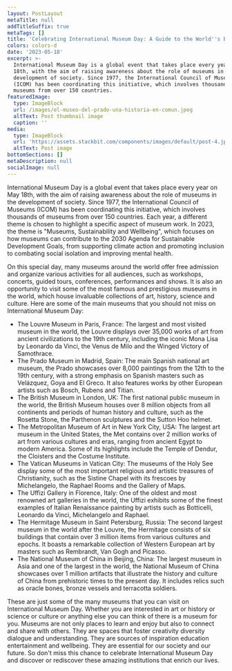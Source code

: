 ```yaml
---
layout: PostLayout
metaTitle: null
addTitleSuffix: true
metaTags: []
title: 'Celebrating International Museum Day: A Guide to the World''s Best Museums'
colors: colors-d
date: '2023-05-18'
excerpt: >-
  International Museum Day is a global event that takes place every year on May
  18th, with the aim of raising awareness about the role of museums in the
  development of society. Since 1977, the International Council of Museums
  (ICOM) has been coordinating this initiative, which involves thousands of
  museums from over 150 countries.
featuredImage:
  type: ImageBlock
  url: /images/el-museo-del-prado-una-historia-en-comun.jpeg
  altText: Post thumbnail image
  caption: ''
media:
  type: ImageBlock
  url: 'https://assets.stackbit.com/components/images/default/post-4.jpeg'
  altText: Post image
bottomSections: []
metaDescription: null
socialImage: null
---
```

International Museum Day is a global event that takes place every year on May 18th, with the aim of raising awareness about the role of museums in the development of society. Since 1977, the International Council of Museums (ICOM) has been coordinating this initiative, which involves thousands of museums from over 150 countries. Each year, a different theme is chosen to highlight a specific aspect of museum work. In 2023, the theme is "Museums, Sustainability and Wellbeing", which focuses on how museums can contribute to the 2030 Agenda for Sustainable Development Goals, from supporting climate action and promoting inclusion to combating social isolation and improving mental health.

On this special day, many museums around the world offer free admission and organize various activities for all audiences, such as workshops, concerts, guided tours, conferences, performances and shows. It is also an opportunity to visit some of the most famous and prestigious museums in the world, which house invaluable collections of art, history, science and culture. Here are some of the main museums that you should not miss on International Museum Day:

- The Louvre Museum in Paris, France: The largest and most visited museum in the world, the Louvre displays over 35,000 works of art from ancient civilizations to the 19th century, including the iconic Mona Lisa by Leonardo da Vinci, the Venus de Milo and the Winged Victory of Samothrace.
- The Prado Museum in Madrid, Spain: The main Spanish national art museum, the Prado showcases over 8,000 paintings from the 12th to the 19th century, with a strong emphasis on Spanish masters such as Velázquez, Goya and El Greco. It also features works by other European artists such as Bosch, Rubens and Titian.
- The British Museum in London, UK: The first national public museum in the world, the British Museum houses over 8 million objects from all continents and periods of human history and culture, such as the Rosetta Stone, the Parthenon sculptures and the Sutton Hoo helmet.
- The Metropolitan Museum of Art in New York City, USA: The largest art museum in the United States, the Met contains over 2 million works of art from various cultures and eras, ranging from ancient Egypt to modern America. Some of its highlights include the Temple of Dendur, the Cloisters and the Costume Institute.
- The Vatican Museums in Vatican City: The museums of the Holy See display some of the most important religious and artistic treasures of Christianity, such as the Sistine Chapel with its frescoes by Michelangelo, the Raphael Rooms and the Gallery of Maps.
- The Uffizi Gallery in Florence, Italy: One of the oldest and most renowned art galleries in the world, the Uffizi exhibits some of the finest examples of Italian Renaissance painting by artists such as Botticelli, Leonardo da Vinci, Michelangelo and Raphael.
- The Hermitage Museum in Saint Petersburg, Russia: The second largest museum in the world after the Louvre, the Hermitage consists of six buildings that contain over 3 million items from various cultures and epochs. It boasts a remarkable collection of Western European art by masters such as Rembrandt, Van Gogh and Picasso.
- The National Museum of China in Beijing, China: The largest museum in Asia and one of the largest in the world, the National Museum of China showcases over 1 million artifacts that illustrate the history and culture of China from prehistoric times to the present day. It includes relics such as oracle bones, bronze vessels and terracotta soldiers.

These are just some of the many museums that you can visit on International Museum Day. Whether you are interested in art or history or science or culture or anything else you can think of there is a museum for you. Museums are not only places to learn and enjoy but also to connect and share with others. They are spaces that foster creativity diversity dialogue and understanding. They are sources of inspiration education entertainment and wellbeing. They are essential for our society and our future. So don't miss this chance to celebrate International Museum Day and discover or rediscover these amazing institutions that enrich our lives.